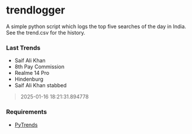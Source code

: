 # trendlogger
A simple python script which logs the top five searches of the day in India.<br>See the trend.csv for the history.<br>

<!-- Last Trends -->
### Last Trends
* Saif Ali Khan
* 8th Pay Commission
* Realme 14 Pro
* Hindenburg
* Saif Ali Khan stabbed
> 2025-01-16 18:21:31.894778

<!-- Requirements -->
### Requirements
* [PyTrends](https://github.com/dreyco676/pytrends)
